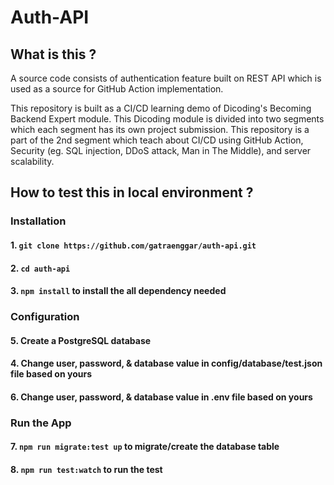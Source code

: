 # Auth-API
## What is this ?
A source code consists of authentication feature built on REST API which is used as a source for GitHub Action implementation.

This repository is built as a CI/CD learning demo of Dicoding's Becoming Backend Expert module. This Dicoding module is divided into two segments which each segment has its own project submission. This repository is a part of the 2nd segment which teach about CI/CD using GitHub Action, Security (eg. SQL injection, DDoS attack, Man in The Middle), and server scalability.

## How to test this in local environment ?
### Installation
#### 1. `git clone https://github.com/gatraenggar/auth-api.git`
#### 2. `cd auth-api`
#### 3. `npm install` to install the all dependency needed

### Configuration
#### 5. Create a PostgreSQL database
#### 4. Change user, password, & database value in config/database/test.json file based on yours
#### 6. Change user, password, & database value in .env file based on yours

### Run the App
#### 7. `npm run migrate:test up` to migrate/create the database table
#### 8. `npm run test:watch` to run the test
